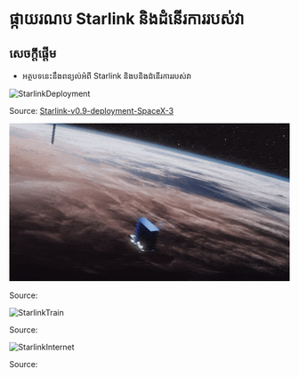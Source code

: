 # ផ្កាយរណប Starlink និងដំនើរការរបស់វា

## សេចក្តីផ្តើម
* អត្ថបទនេះនឹងពន្យល់អំពី Starlink និងបនិងដំនើរការរបស់វា

![StarlinkDeployment](https://www.teslarati.com/wp-content/uploads/2019/05/Starlink-v0.9-deployment-SpaceX-3.gif)

Source: [Starlink-v0.9-deployment-SpaceX-3](https://www.teslarati.com/spacex-launches-starlink-60-satellite-test/starlink-v0-9-deployment-spacex-3-2/)

![StarlinkSolar](../img/starlinkSolarArray.gif)

Source: 

![StarlinkTrain](../img/starlinkTrain.gif)

Source: 

![StarlinkInternet](https://c.tenor.com/oN6w2xP776gAAAAC/spacexstarlink.gif)

Source: 

